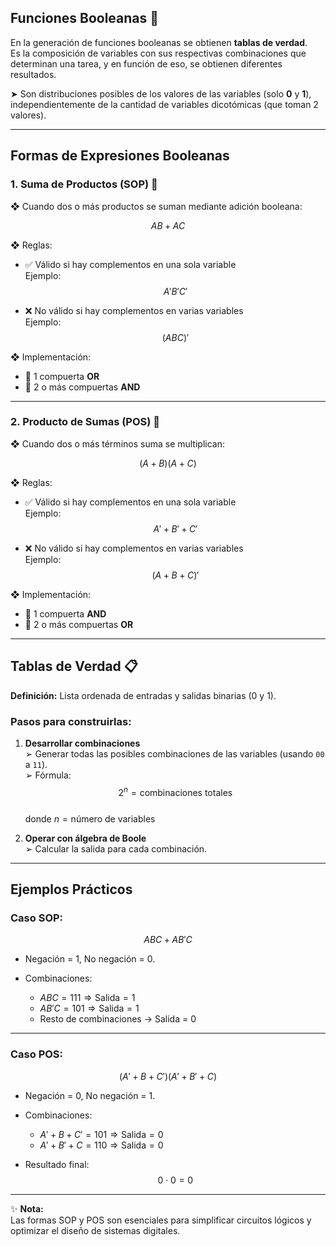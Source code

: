 ## Funciones Booleanas 🧮

En la generación de funciones booleanas se obtienen **tablas de verdad**.  
Es la composición de variables con sus respectivas combinaciones que determinan una tarea, y en función de eso, se obtienen diferentes resultados.

➤ Son distribuciones posibles de los valores de las variables (solo **0** y **1**), independientemente de la cantidad de variables dicotómicas (que toman 2 valores).

---

## Formas de Expresiones Booleanas

### 1. Suma de Productos (SOP) 🔌

❖ Cuando dos o más productos se suman mediante adición booleana:

$$
AB + AC
$$

❖ Reglas:

- ✅ Válido si hay complementos en una sola variable  
  Ejemplo:  
  $$
  A'B'C'
  $$

- ❌ No válido si hay complementos en varias variables  
  Ejemplo:  
  $$
  (ABC)'
  $$

❖ Implementación:

- 🔹 1 compuerta **OR**  
- 🔹 2 o más compuertas **AND**

---

### 2. Producto de Sumas (POS) 🔌

❖ Cuando dos o más términos suma se multiplican:

$$
(A + B)(A + C)
$$

❖ Reglas:

- ✅ Válido si hay complementos en una sola variable  
  Ejemplo:  
  $$
  A' + B' + C'
  $$

- ❌ No válido si hay complementos en varias variables  
  Ejemplo:  
  $$
  (A + B + C)'
  $$

❖ Implementación:

- 🔹 1 compuerta **AND**  
- 🔹 2 o más compuertas **OR**

---

## Tablas de Verdad 📋

**Definición:** Lista ordenada de entradas y salidas binarias (0 y 1).

### Pasos para construirlas:

1. **Desarrollar combinaciones**  
   ➢ Generar todas las posibles combinaciones de las variables (usando `00` a `11`).  
   ➢ Fórmula:  
   $$
   2^n = \text{combinaciones totales}
   $$  
   donde $n = \text{número de variables}$

2. **Operar con álgebra de Boole**  
   ➢ Calcular la salida para cada combinación.

---

## Ejemplos Prácticos

### Caso SOP:  
$$
ABC + AB'C
$$

- Negación = 1, No negación = 0.

- Combinaciones:

  - $ABC = 111 \Rightarrow \text{Salida} = 1$ 
  - $AB'C = 101 \Rightarrow \text{Salida} = 1$  
  - Resto de combinaciones → Salida = 0

---

### Caso POS:  
$$
(A' + B + C')(A' + B' + C)
$$

- Negación = 0, No negación = 1.

- Combinaciones:

  - $A' + B + C' = 101 \Rightarrow \text{Salida} = 0$  
  - $A' + B' + C = 110 \Rightarrow \text{Salida} = 0$

- Resultado final:  
  $$
  0 \cdot 0 = 0
  $$

---

✨ **Nota:**  
Las formas SOP y POS son esenciales para simplificar circuitos lógicos y optimizar el diseño de sistemas digitales.
